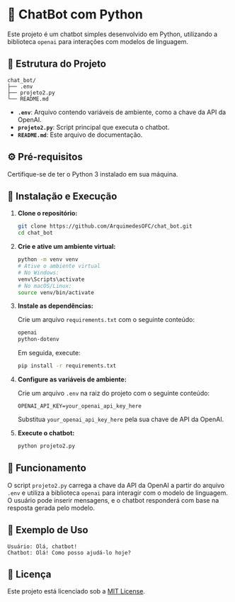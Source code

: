 
# 🤖 ChatBot com Python

Este projeto é um chatbot simples desenvolvido em Python, utilizando a biblioteca `openai` para interações com modelos de linguagem.

## 📁 Estrutura do Projeto

```
chat_bot/
├── .env
├── projeto2.py
└── README.md
```

- **`.env`**: Arquivo contendo variáveis de ambiente, como a chave da API da OpenAI.
- **`projeto2.py`**: Script principal que executa o chatbot.
- **`README.md`**: Este arquivo de documentação.

## ⚙️ Pré-requisitos

Certifique-se de ter o Python 3 instalado em sua máquina.

## 🚀 Instalação e Execução

1. **Clone o repositório:**

   ```bash
   git clone https://github.com/ArquimedesOFC/chat_bot.git
   cd chat_bot
   ```

2. **Crie e ative um ambiente virtual:**

   ```bash
   python -m venv venv
   # Ative o ambiente virtual
   # No Windows:
   venv\Scripts\activate
   # No macOS/Linux:
   source venv/bin/activate
   ```

3. **Instale as dependências:**

   Crie um arquivo `requirements.txt` com o seguinte conteúdo:

   ```txt
   openai
   python-dotenv
   ```

   Em seguida, execute:

   ```bash
   pip install -r requirements.txt
   ```

4. **Configure as variáveis de ambiente:**

   Crie um arquivo `.env` na raiz do projeto com o seguinte conteúdo:

   ```env
   OPENAI_API_KEY=your_openai_api_key_here
   ```

   Substitua `your_openai_api_key_here` pela sua chave de API da OpenAI.

5. **Execute o chatbot:**

   ```bash
   python projeto2.py
   ```

## 🧠 Funcionamento

O script `projeto2.py` carrega a chave da API da OpenAI a partir do arquivo `.env` e utiliza a biblioteca `openai` para interagir com o modelo de linguagem.
O usuário pode inserir mensagens, e o chatbot responderá com base na resposta gerada pelo modelo.

## 📝 Exemplo de Uso

```
Usuário: Olá, chatbot!
Chatbot: Olá! Como posso ajudá-lo hoje?
```

## 📄 Licença

Este projeto está licenciado sob a [MIT License](LICENSE).
